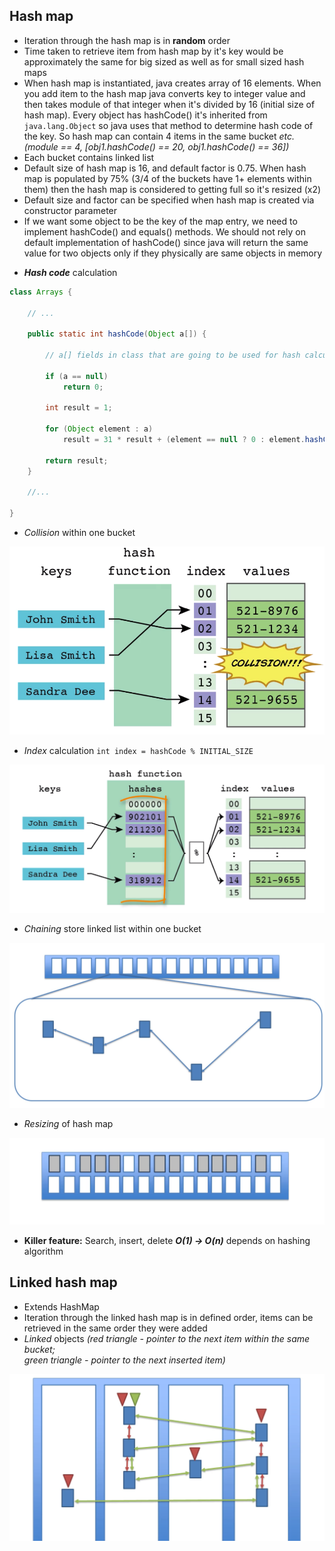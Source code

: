 ## Hash map

- Iteration through the hash map is in **random** order
- Time taken to retrieve item from hash map by it's key would be 
approximately the same for big sized as well as for small sized hash maps
- When hash map is instantiated, java creates array of 16 elements. When 
you add item to the hash map java converts key to integer value and then
takes module of that integer when it's divided by 16 (initial size of 
hash map). Every object has hashCode() it's inherited from 
`java.lang.Object` so java uses that method to determine hash code of 
the key. So hash map can contain 4 items in the same bucket 
*etc. (module == 4, \[obj1.hashCode() == 20, obj1.hashCode() == 36\])*
- Each bucket contains linked list
- Default size of hash map is 16, and default factor is 0.75. When hash 
map is populated by 75% (3/4 of the buckets have 1+ elements within 
them) then the hash map is considered to getting full so it's resized 
(x2)
- Default size and factor can be specified when hash map is created via 
constructor parameter
- If we want some object to be the key of the map entry, we need to 
implement hashCode() and equals() methods. We should not rely on default
implementation of hashCode() since java will return the same value for 
two objects only if they physically are same objects in memory

* ***Hash code*** calculation
```java
class Arrays {

    // ...

    public static int hashCode(Object a[]) {
    
        // a[] fields in class that are going to be used for hash calculation
    
        if (a == null)
            return 0;
    
        int result = 1;
    
        for (Object element : a)
            result = 31 * result + (element == null ? 0 : element.hashCode());
    
        return result;
    }
    
    //...

}
```

* *Collision* within one bucket

![hash map collision](../images/hash-map-collision.png)

* *Index* calculation `int index = hashCode % INITIAL_SIZE`

![hash map hash code](../images/hash-map-mod.png)

* *Chaining* store linked list within one bucket

![hash map bucket](../images/hash-map-bucket.png)

* *Resizing* of hash map

![hash map resizing](../images/hash-map-resizing.png)

- **Killer feature:** Search, insert, delete ***O(1) -> O(n)*** depends on 
hashing algorithm

## Linked hash map

- Extends HashMap 
- Iteration through the linked hash map is in defined order, items can 
be retrieved in the same order they were added 
- *Linked* objects *(red triangle - pointer to the next item within the 
same bucket;  
green triangle - pointer to the next inserted item)*

![linked hash map](../images/linked-hash-map-order.png)
